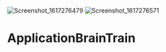 ![Screenshot_1617276479](https://user-images.githubusercontent.com/75718414/113840286-f88a1c00-97a9-11eb-9c05-5c2a3c116933.png)
![Screenshot_1617276571](https://user-images.githubusercontent.com/75718414/113840307-fcb63980-97a9-11eb-8a31-5144451cf762.png)
# ApplicationBrainTrain
